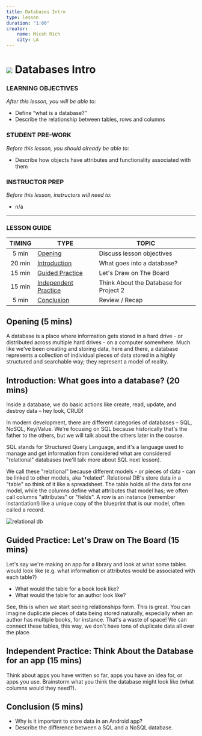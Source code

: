 ```yaml
---
title: Databases Intro
type: lesson
duration: "1:00"
creator:
    name: Micah Rich
    city: LA
---
```


# ![](https://ga-dash.s3.amazonaws.com/production/assets/logo-9f88ae6c9c3871690e33280fcf557f33.png) Databases Intro

### LEARNING OBJECTIVES
*After this lesson, you will be able to:*
- Define “what is a database?”
- Describe the relationship between tables, rows and columns

### STUDENT PRE-WORK
*Before this lesson, you should already be able to:*
- Describe how objects have attributes and functionality associated with them

### INSTRUCTOR PREP
*Before this lesson, instructors will need to:*
- n/a

---

### LESSON GUIDE

| TIMING  | TYPE  | TOPIC  |
|:-:|---|---|
| 5 min  | [Opening](#opening-5-mins)  | Discuss lesson objectives |
| 20 min  | [Introduction](#introduction-what-goes-into-a-database-20-mins)  | What goes into a database? |
| 15 min  | [Guided Practice](#guided-practice-lets-draw-on-the-board-15-mins)  | Let's Draw on The Board  |
| 15 min  | [Independent Practice](#independent-practice-think-about-the-database-for-project-2-15-mins)  | Think About the Database for Project 2 |
| 5 min  | [Conclusion](#conclusion-5-mins)  | Review / Recap |
<a name="opening"></a>
## Opening (5 mins)

A database is a place where information gets stored in a hard drive - or distributed across multiple hard drives - on a computer somewhere. Much like we've been creating and storing data, here and there, a database represents a collection of individual pieces of data stored in a highly structured and searchable way; they represent a model of reality.


## Introduction: What goes into a database? (20 mins)

Inside a database, we do basic actions like create, read, update, and destroy data – hey look, CRUD!

In modern development, there are different categories of databases – SQL, NoSQL, Key/Value. We're focusing on SQL because historically that's the father to the others, but we will talk about the others later in the course.


SQL stands for Structured Query Language, and it's a language used to manage and get information from considered what are considered "relational" databases (we'll talk more about SQL next lesson).

We call these "relational" because different models - or pieces of data - can be linked to other models, aka "related". Relational DB's store data in a "table" so think of it like a spreadsheet. The table holds all the data for one model, while the columns define what attributes that model has; we often call columns "attributes" or "fields". A row is an instance (remember instantiation!) like a unique copy of the blueprint that is our model, often called a record.

![relational db](https://cloud.githubusercontent.com/assets/25366/8589355/2646c588-25ca-11e5-9f2d-3d3afe8b7817.png)


## Guided Practice: Let's Draw on The Board  (15 mins)

Let's say we're making an app for a library and look at what some tables would look like (e.g. what information or attributes would be associated with each table?)


- What would the table for a book look like?
- What would the table for an author look like?


See, this is when we start seeing relationships form. This is great. You can imagine duplicate pieces of data being stored naturally, especially when an author has multiple books, for instance. That's a waste of space!  We can connect these tables, this way, we don't have tons of duplicate data all over the place.

## Independent Practice: Think About the Database for an app (15 mins)

Think about apps you have written so far, apps you have an idea for, or apps you use. Brainstorm what you think the database might look like (what columns would they need?).



## Conclusion (5 mins)

- Why is it important to store data in an Android app?
- Describe the difference between a SQL and a NoSQL database.
